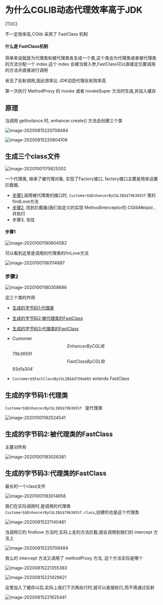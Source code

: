 # 为什么CGLIB动态代理效率高于JDK

[TOC]

不一定效率高,CGlib 采用了 FastClass 机制

#### 什么是 FastClass机制

简单来说就是为代理类和被代理类各生成一个类,这个类会为代理类或者被代理类的方法分配一个 index.这个 index 会被当做入参,FastClass可以直接定位要调用的方法并直接进行调用

省去了反射调用,因此效率比 JDK动态代理反射效率高

第一次执行 MethodProxy 的 invoke 或者 invokeSuper 方法时生成,并加入缓存

## 原理

当调用 getInstance 时,  enhancer.create() 方法会创建三个类

![image-20200815220708484](../../../assets/image-20200815220708484.png)

![image-20200815220604106](../../../assets/image-20200815220604106.png)

## 生成三个class文件

![image-20201001175825302](../../../assets/image-20201001175825302.png)

一个代理类, 继承了被代理对象, 实现了Factory接口, factory接口主要是用来设置拦截器, 

- [步骤1](#步骤1),调用被代理类的接口时, `Customer$$EnhancerByCGLIB$$79b3655f` 里的findLove方法
- [步骤2](#步骤2), 找到拦截器(我们自定义的实现 MethodInterceptor的 CGlibMeipo) ,并执行
- 步骤3, 寻找

#### 步骤1

![image-20201001180604582](../../../assets/image-20201001180604582.png)

可以看到这里是调用的代理类的finLove方法

![image-20201001180114897](../../../assets/image-20201001180114897.png)

### 步骤2

![image-20201001180308696](../../../assets/image-20201001180308696.png)







这三个类的作用

- [生成的字节码1:代理类](#生成的字节码1:代理类)
- [生成的字节码2:被代理类的FastClass](#生成的字节码2:被代理类的FastClass)
- [生成的字节码3:代理类的FastClass](#生成的字节码3:代理类的FastClass)

- Customer$$EnhancerByCGLIB$$79b3655f$$FastClassByCGLIB$$93d1a304`

  

- `Customer$$FastClassByCGLIB$$d750a665` extends FastClass 

## 生成的字节码1:代理类

`Customer$$EnhancerByCGLIB$$79b3655f ` 是代理类

![image-20201001182524541](../../../assets/image-20201001182524541.png)

## 生成的字节码2:被代理类的FastClass

主要对所有

![image-20201001183026381](../../../assets/image-20201001183026381.png)

## 生成的字节码3:代理类的FastClass

最长的一个class文件

![image-20201001183014858](../../../assets/image-20201001183014858.png)



我们在实际调用时,是调用的代理类`Customer$$EnhancerByCGLIB$$79b3655f.class`,创建的也是这个代理类

![image-20200815221140481](../../../assets/image-20200815221140481.png)

当调用它的 findlove 方法时,实际上走的方法拦截,就会调用到我们的 intercept 方法上

![image-20200815220708484](../../../assets/image-20200815220708484.png)

我么的 intercept 方法又调用了 methodProxy 方法, 这个方法实际是哪个

![image-20200815221355383](../../../assets/image-20200815221355383.png)

![image-20200815221429621](../../../assets/image-20200815221429621.png)

这里加入了缓存以后,实际上我们下次再执行时,就可以直接执行,而不用通过反射

![image-20200815221625441](../../../assets/image-20200815221625441.png)
